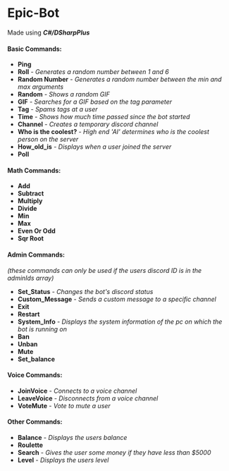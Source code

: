 # Epic-Bot

Made using ***C#/DSharpPlus***

#### Basic Commands:
- **Ping**
- **Roll** - *Generates a random number between 1 and 6*
- **Random Number** - *Generates a random number between the min and max arguments*
- **Random** - *Shows a random GIF*
- **GIF** - *Searches for a GIF based on the tag parameter*
- **Tag** - *Spams tags at a user*
- **Time** - *Shows how much time passed since the bot started*
- **Channel** - *Creates a temporary discord channel*
- **Who is the coolest?** - *High end 'AI' determines who is the coolest person on the server*
- **How_old_is** - *Displays when a user joined the server*
- **Poll**

#### Math Commands:
- **Add**
- **Subtract**
- **Multiply**
- **Divide**
- **Min**
- **Max**
- **Even Or Odd**
- **Sqr Root**

#### Admin Commands:
*(these commands can only be used if the users discord ID is in the adminIds array)*
- **Set_Status** - *Changes the bot's discord status*
- **Custom_Message** - *Sends a custom message to a specific channel*
- **Exit**
- **Restart**
- **System_Info** - *Displays the system information of the pc on which the bot is running on*
- **Ban**
- **Unban**
- **Mute**
- **Set_balance**

#### Voice Commands:
- **JoinVoice** - *Connects to a voice channel*
- **LeaveVoice** - *Disconnects from a voice channel*
- **VoteMute** - *Vote to mute a user*

#### Other Commands:
- **Balance** - *Displays the users balance*
- **Roulette**
- **Search** - *Gives the user some money if they have less than $5000*
- **Level** - *Displays the users level*
